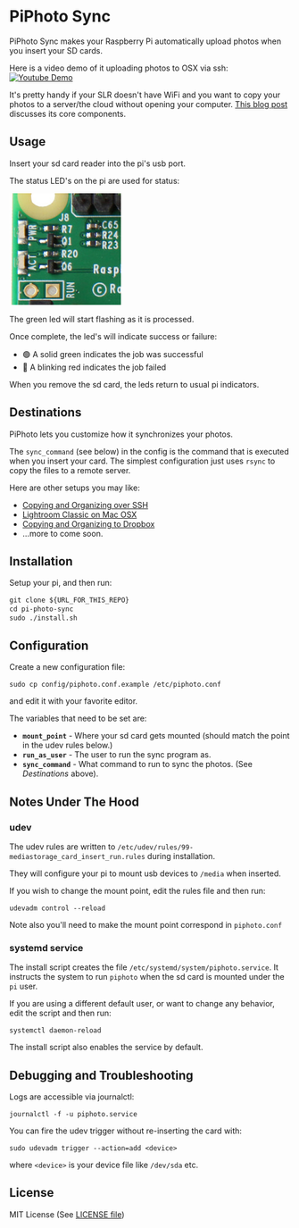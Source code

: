 # PiPhoto Sync

PiPhoto Sync makes your Raspberry Pi automatically upload photos when you insert your SD cards.

Here is a video demo of it uploading photos to OSX via ssh:
[![Youtube Demo](https://img.youtube.com/vi/_iZTsNLnoRM/0.jpg)](https://www.youtube.com/watch?v=_iZTsNLnoRM)

It's pretty handy if your SLR doesn't have WiFi and you want to copy your photos to a server/the cloud without opening your computer. [This blog post](https://lou.dev/blog/2020/piphoto/) discusses its core components.

## Usage

Insert your sd card reader into the pi's usb port.

The status LED's on the pi are used for status:

![Image of Pi LEDs](assets/pi2.jpg)

The green led will start flashing as it is processed.

Once complete, the led's will indicate success or failure:

* :green_circle: A solid green indicates the job was successful
* :red_circle: A blinking red indicates the job failed

When you remove the sd card, the leds return to usual pi indicators.

## Destinations

PiPhoto lets you customize how it synchronizes your photos.

The `sync_command` (see below) in the config is the command that is executed when you insert your card. The simplest configuration just uses `rsync` to copy the files to a remote server.

Here are other setups you may like:

* [Copying and Organizing over SSH](destinations/ssh-copy-and-organize/README.md)
* [Lightroom Classic on Mac OSX](destinations/osx-lightroom-classic/README.md)
* [Copying and Organizing to Dropbox](destinations/dropbox/README.md)
* ...more to come soon.

## Installation

Setup your pi, and then run:

```shell
git clone ${URL_FOR_THIS_REPO}
cd pi-photo-sync
sudo ./install.sh
```

## Configuration

Create a new configuration file:

```shell
sudo cp config/piphoto.conf.example /etc/piphoto.conf
```

and edit it with your favorite editor.

The variables that need to be set are:

* **`mount_point`** - Where your sd card gets mounted (should match the point in the udev rules below.)
* **`run_as_user`** - The user to run the sync program as.
* **`sync_command`** - What command to run to sync the photos. (See _Destinations_ above).

## Notes Under The Hood

### udev

The udev rules are written to `/etc/udev/rules/99-mediastorage_card_insert_run.rules` during installation.

They will configure your pi to mount usb devices to `/media` when inserted.

If you wish to change the mount point, edit the rules file and then run:

```shell
udevadm control --reload
```

Note also you'll need to make the mount point correspond in `piphoto.conf`

### systemd service

The install script creates the file `/etc/systemd/system/piphoto.service`. It instructs the system to run `piphoto` when the sd card is mounted under the `pi` user.

If you are using a different default user, or want to change any behavior, edit the script and then run:

``` shell
systemctl daemon-reload
```

The install script also enables the service by default.

## Debugging and Troubleshooting

Logs are accessible via journalctl:

``` shell
journalctl -f -u piphoto.service
```

You can fire the udev trigger without re-inserting the card with:

``` shell
sudo udevadm trigger --action=add <device>
```

where `<device>` is your device file like `/dev/sda` etc.

## License

MIT License (See [LICENSE file](LICENSE))
